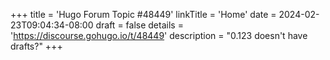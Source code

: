+++
title = 'Hugo Forum Topic #48449'
linkTitle = 'Home'
date = 2024-02-23T09:04:34-08:00
draft = false
details = 'https://discourse.gohugo.io/t/48449'
description = "0.123 doesn't have drafts?"
+++
